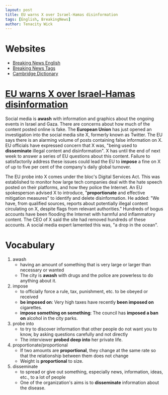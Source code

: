 ```yaml
---
layout: post
title: EU warns X over Israel-Hamas disinformation
tags: [English, BreakingNews]
author: Tenacity Wick
---
```


# Websites

- [Breaking News English](https://breakingnewsenglish.com/)
- [Breaking News Tags](https://zhouqiang19980220.github.io/tags/#books)
- [Cambridge Dictionary](https://dictionary.cambridge.org/)

# [EU warns X over Israel-Hamas disinformation](https://breakingnewsenglish.com/2310/231016-online-disinformation.html)

Social media is **awash** with information and graphics about the ongoing events in Israel and Gaza. There are concerns about how much of the content posted online is fake. The **European Union** has just opened an investigation into the social media site X, formerly known as Twitter. The EU says there is an alarming volume of posts containing false information on X. EU officials have expressed concern that X was, "being used to **disseminate** illegal content and disinformation". X has until the end of next week to answer a series of EU questions about this content. Failure to satisfactorily address these issues could lead the EU to **impose** a fine on X of up to five per cent of the company's daily global turnover.

The EU probe into X comes under the bloc's Digital Services Act. This was established to monitor how large tech companies deal with the hate speech posted on their platforms, and how they police the Internet. An EU spokesperson advised X to introduce, "**proportionate** and effective mitigation measures" to identify and delete disinformation. He added: "We have, from qualified sources, reports about potentially illegal content circulating on X, despite flags from relevant authorities." Hundreds of bogus accounts have been flooding the Internet with harmful and inflammatory content. The CEO of X said the site had removed hundreds of these accounts. A social media expert lamented this was, "a drop in the ocean".

# Vocabulary

1. awash
    - having an amount of something that is very large or larger than necessary or wanted
    - The city is **awash** with drugs and the police are powerless to do anything about it.
2. impose
    - to officially force a rule, tax, punishment, etc. to be obeyed or received
    - **be imposed on**: Very high taxes have recently **been imposed on** cigarettes.
    - **impose something on something**: The council has **imposed a ban on** alcohol in the city parks.
3. probe into
    - to try to discover information that other people do not want you to know, by asking questions carefully and not directly
    - The interviewer **probed deep into** her private life.
4. proportionate/proportional
    - If two amounts are **proportional**, they change at the same rate so that the relationship between them does not change
    - Weight is **proportional** to size.
5. disseminate
    - to spread or give out something, especially news, information, ideas, etc., to a lot of people
    - One of the organization's aims is to **disseminate** information about the disease.
